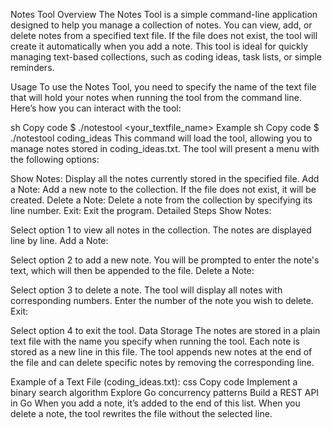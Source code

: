 Notes Tool
Overview
The Notes Tool is a simple command-line application designed to help you manage a collection of notes. You can view, add, or delete notes from a specified text file. If the file does not exist, the tool will create it automatically when you add a note. This tool is ideal for quickly managing text-based collections, such as coding ideas, task lists, or simple reminders.

Usage
To use the Notes Tool, you need to specify the name of the text file that will hold your notes when running the tool from the command line. Here’s how you can interact with the tool:

sh
Copy code
$ ./notestool <your_textfile_name>
Example
sh
Copy code
$ ./notestool coding_ideas
This command will load the tool, allowing you to manage notes stored in coding_ideas.txt. The tool will present a menu with the following options:

Show Notes: Display all the notes currently stored in the specified file.
Add a Note: Add a new note to the collection. If the file does not exist, it will be created.
Delete a Note: Delete a note from the collection by specifying its line number.
Exit: Exit the program.
Detailed Steps
Show Notes:

Select option 1 to view all notes in the collection. The notes are displayed line by line.
Add a Note:

Select option 2 to add a new note. You will be prompted to enter the note's text, which will then be appended to the file.
Delete a Note:

Select option 3 to delete a note. The tool will display all notes with corresponding numbers. Enter the number of the note you wish to delete.
Exit:

Select option 4 to exit the tool.
Data Storage
The notes are stored in a plain text file with the name you specify when running the tool. Each note is stored as a new line in this file. The tool appends new notes at the end of the file and can delete specific notes by removing the corresponding line.

Example of a Text File (coding_ideas.txt):
css
Copy code
Implement a binary search algorithm
Explore Go concurrency patterns
Build a REST API in Go
When you add a note, it’s added to the end of this list. When you delete a note, the tool rewrites the file without the selected line.